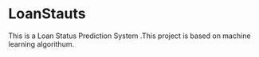 # LoanStauts
This is a Loan Status Prediction System .This project is based on machine learning algorithum. 
